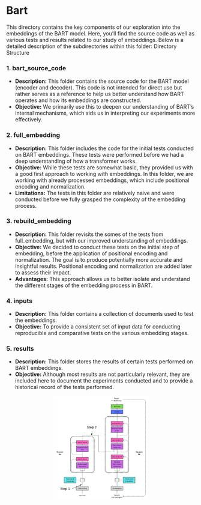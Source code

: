# Bart

This directory contains the key components of our exploration into the embeddings of the BART model. Here, you’ll find the source code as well as various tests and results related to our study of embeddings. Below is a detailed description of the subdirectories within this folder:
Directory Structure
### 1. bart_source_code

+ **Description:** This folder contains the source code for the BART model (encoder and decoder). This code is not intended for direct use but rather serves as a reference to help us better understand how BART operates and how its embeddings are constructed.
+ **Objective:** We primarily use this to deepen our understanding of BART’s internal mechanisms, which aids us in interpreting our experiments more effectively.

### 2. full_embedding

+ **Description:** This folder includes the code for the initial tests conducted on BART embeddings. These tests were performed before we had a deep understanding of how a transformer works.
+ **Objective:** While these tests are somewhat basic, they provided us with a good first approach to working with embeddings. In this folder, we are working with already processed embeddings, which include positional encoding and normalization.
+ **Limitations:** The tests in this folder are relatively naive and were conducted before we fully grasped the complexity of the embedding process.

### 3. rebuild_embedding

+ **Description:** This folder revisits the somes of the tests from full_embedding, but with our improved understanding of embeddings.
+ **Objective:** We decided to conduct these tests on the initial step of embedding, before the application of positional encoding and normalization. The goal is to produce potentially more accurate and insightful results. Positional encoding and normalization are added later to assess their impact.
+ **Advantages:** This approach allows us to better isolate and understand the different stages of the embedding process in BART.

### 4. inputs

+ **Description:** This folder contains a collection of documents used to test the embeddings.
+ **Objective:** To provide a consistent set of input data for conducting reproducible and comparative tests on the various embedding stages.

### 5. results

+ **Description:** This folder stores the results of certain tests performed on BART embeddings.
+ **Objective:** Although most results are not particularly relevant, they are included here to document the experiments conducted and to provide a historical record of the tests performed.

<p align="center">
  <img src="../Images/Encoder_plan.png" alt="Example Image" style="width: 50%;"/>
</p>
